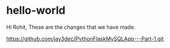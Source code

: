 # hello-world

Hi Rohit,
These are the changes that we have made.

https://github.com/jay3dec/PythonFlaskMySQLApp---Part-1.git
